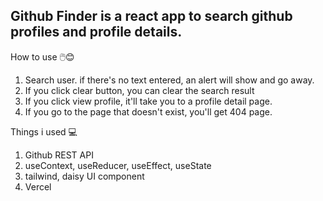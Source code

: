 ## Github Finder is a react app to search github profiles and profile details.


How to use 🖱️😊

1. Search user. if there's no text entered, an alert will show and go away.
2. If you click clear button, you can clear the search result
3. If you click view profile, it'll take you to a profile detail page.
4. If you go to the page that doesn't exist, you'll get 404 page.


Things i used 💻

1. Github REST API
2. useContext, useReducer, useEffect, useState
3. tailwind, daisy UI component
4. Vercel